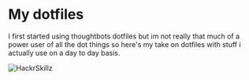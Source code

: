 # My dotfiles
I first started using thoughtbots dotfiles but im not really that much of a power user of all the dot things so here's my take on dotfiles with stuff i actually use on a day to day basis.

![HackrSkillz](http://media1.giphy.com/media/JmJMzlXOiI0dq/200w.gif)
